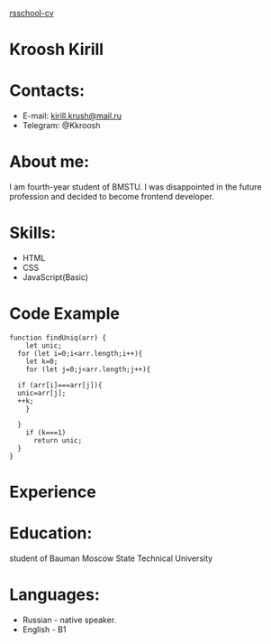 [rsschool-cv](https://krooshk.github.io/rsschool-cv/cv)

# Kroosh Kirill #

# Contacts: #

* E-mail: kirill.krush@mail.ru
* Telegram: @Kkroosh

# About me: #

I am fourth-year student of BMSTU. I was disappointed in the future profession and decided to become frontend developer.

# Skills: # 
* HTML 
* CSS
* JavaScript(Basic)

# Code Example # 

```
function findUniq(arr) {
	let unic;
  for (let i=0;i<arr.length;i++){
    let k=0;
    for (let j=0;j<arr.length;j++){
      
  if (arr[i]===arr[j]){
  unic=arr[j];
  ++k;
    }
  
  }
    if (k===1)
      return unic;
  }
}

```
# Experience # 

# Education: # 
student of Bauman Moscow State Technical University

# Languages: # 
* Russian - native speaker.
* English - B1